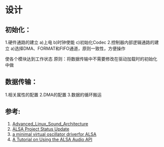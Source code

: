 # 设计

## 初始化：

1.硬件通路的建立
a)上电
b)时钟使能
c)初始化Codec
2.控制器内部逻辑通路的建立
a)选择DMA、FORMAT和FIFO通道，原则一致性，方便操作

使各个模块达到工作状态
原则：将数据传输中不需要修改在驱动加载时的初始化中做

## 数据传输：

1.相关属性的配置
2.DMA的配置
3.数据的循环搬运





## 参考:

1. [Advanced_Linux_Sound_Architecture](https://en.wikipedia.org/wiki/Advanced_Linux_Sound_Architecture)
2. [ALSA Project Status Update](https://gstreamer.freedesktop.org/data/events/gstreamer-conference/2012/gsc2012_alsa.pdf)
3. [ a minimal virtual oscillator driverfor ALSA](http://lac.linuxaudio.org/2012/download/minivosc-LAC2012-slides.pdf)
4. [A Tutorial on Using the ALSA Audio API](http://equalarea.com/paul/alsa-audio.html)

